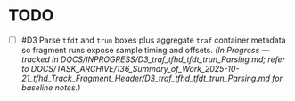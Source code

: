 # TODO

- [ ] #D3 Parse `tfdt` and `trun` boxes plus aggregate `traf` container metadata so fragment runs expose sample timing and offsets. _(In Progress — tracked in DOCS/INPROGRESS/D3_traf_tfhd_tfdt_trun_Parsing.md; refer to DOCS/TASK_ARCHIVE/136_Summary_of_Work_2025-10-21_tfhd_Track_Fragment_Header/D3_traf_tfhd_tfdt_trun_Parsing.md for baseline notes.)_

